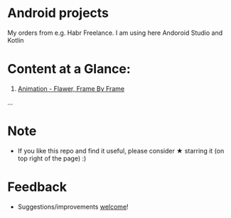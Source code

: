 # Android projects
My orders from e.g. Habr Freelance. I am using here Andoroid Studio and Kotlin 

# Content at a Glance:
1. [Animation - Flawer, Frame By Frame](https://github.com/vnikifirov/Ecosystem.Android/tree/master/AnimationFlower)

...

# Note

* If you like this repo and find it useful, please consider ★ starring it (on top right of the page) :)

# Feedback
* Suggestions/improvements [welcome](https://github.com/vnikifirov/Kotlin/issues)!
